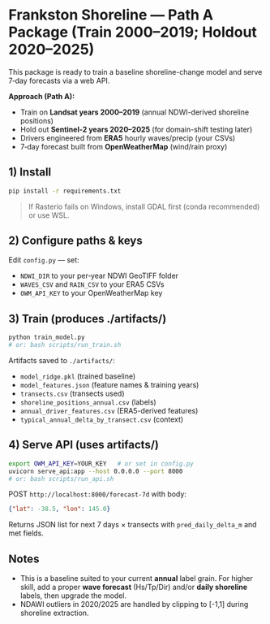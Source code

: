 
# Frankston Shoreline — Path A Package (Train 2000–2019; Holdout 2020–2025)

This package is ready to train a baseline shoreline-change model and serve 7‑day forecasts via a web API.

**Approach (Path A):**
- Train on **Landsat years 2000–2019** (annual NDWI-derived shoreline positions)
- Hold out **Sentinel‑2 years 2020–2025** (for domain-shift testing later)
- Drivers engineered from **ERA5** hourly waves/precip (your CSVs)
- 7‑day forecast built from **OpenWeatherMap** (wind/rain proxy)

## 1) Install
```bash
pip install -r requirements.txt
```
> If Rasterio fails on Windows, install GDAL first (conda recommended) or use WSL.

## 2) Configure paths & keys
Edit `config.py` — set:
- `NDWI_DIR` to your per‑year NDWI GeoTIFF folder
- `WAVES_CSV` and `RAIN_CSV` to your ERA5 CSVs
- `OWM_API_KEY` to your OpenWeatherMap key

## 3) Train (produces ./artifacts/)
```bash
python train_model.py
# or: bash scripts/run_train.sh
```
Artifacts saved to `./artifacts/`:
- `model_ridge.pkl` (trained baseline)
- `model_features.json` (feature names & training years)
- `transects.csv` (transects used)
- `shoreline_positions_annual.csv` (labels)
- `annual_driver_features.csv` (ERA5-derived features)
- `typical_annual_delta_by_transect.csv` (context)

## 4) Serve API (uses artifacts/)
```bash
export OWM_API_KEY=YOUR_KEY   # or set in config.py
uvicorn serve_api:app --host 0.0.0.0 --port 8000
# or: bash scripts/run_api.sh
```
POST `http://localhost:8000/forecast-7d` with body:
```json
{"lat": -38.5, "lon": 145.0}
```
Returns JSON list for next 7 days × transects with `pred_daily_delta_m` and met fields.

## Notes
- This is a baseline suited to your current **annual** label grain. For higher skill, add a proper **wave forecast** (Hs/Tp/Dir) and/or **daily shoreline** labels, then upgrade the model.
- NDAWI outliers in 2020/2025 are handled by clipping to [-1,1] during shoreline extraction.
